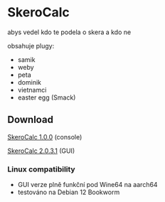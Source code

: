 # SkeroCalc
abys vedel kdo te podela o skera a kdo ne

obsahuje plugy:
- samik
- weby
- peta
- dominik
- vietnamci
- easter egg (Smack)

## Download
[SkeroCalc 1.0.0](https://github.com/denyyys/skerocalc/releases/tag/release) (console)

[SkeroCalc 2.0.3.1](https://github.com/denyyys/skerocalc/releases/tag/release23) (GUI)

### Linux compatibility
- GUI verze plně funkční pod Wine64 na aarch64
- testováno na Debian 12 Bookworm

